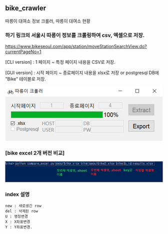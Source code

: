 ## bike_crawler
따릉이 대여소 정보 크롤러, 따릉이 대여소 현황

### 하기 링크의 서울시 따릉이 정보를 크롤링하여 csv, 엑셀으로 저장.


https://www.bikeseoul.com/app/station/moveStationSearchView.do?currentPageNo=1

[CLI version] : 1 페이지 ~ 특정 페이지 내용을 CSV로 저장.

[GUI version] : 시작 페이지 ~ 종료페이지 내용을 xlsx로 저장 or postgresql DB에 "Bike" 테이블로 저장.


<img src="bike_crawler/gui_version.png">

### [bike excel 2개 버전 비교]
<img src="bike_crawler/compare_excel.png">

### index 설명
    new : 새로생긴 row
    del : 삭제된 row
    U : 명칭변경
    X : X좌표변경
    Y : Y좌표변경.